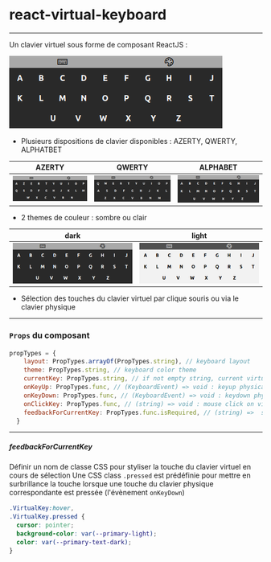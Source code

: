 # react-virtual-keyboard

---

Un clavier virtuel sous forme de composant ReactJS :

![Capture d'écran du clavier virtuel](https://raw.githubusercontent.com/Jrmy-Msn/react-virtual-keyboard/main/docs/screenshot_1.png)

- Plusieurs dispositions de clavier disponibles : AZERTY, QWERTY, ALPHATBET

| AZERTY | QWERTY | ALPHABET |
| ------ | ------ | -------- |
| ![Capture d'écran du clavier virtuel AZERTY](https://raw.githubusercontent.com/Jrmy-Msn/react-virtual-keyboard/main/docs/screenshot_AZERTY_dark.png) |![Capture d'écran du clavier virtuel QWERTY](https://raw.githubusercontent.com/Jrmy-Msn/react-virtual-keyboard/main/docs/screenshot_QWERTY_dark.png) | ![Capture d'écran du clavier virtuel ALPHABET](https://raw.githubusercontent.com/Jrmy-Msn/react-virtual-keyboard/main/docs/screenshot_1.png) |

- 2 themes de couleur : sombre ou clair

| dark | light |
| ---- | ----- |
| ![Capture d'écran du clavier virtuel SOMBRE](https://raw.githubusercontent.com/Jrmy-Msn/react-virtual-keyboard/main/docs/screenshot_1.png) |![Capture d'écran du clavier virtuel CLAIR](https://raw.githubusercontent.com/Jrmy-Msn/react-virtual-keyboard/main/docs/screenshot_2.png) |

- Sélection des touches du clavier virtuel par clique souris ou via le clavier physique

---

### `Props` du composant

```js
propTypes = {
    layout: PropTypes.arrayOf(PropTypes.string), // keyboard layout
    theme: PropTypes.string, // keyboard color theme
    currentKey: PropTypes.string, // if not empty string, current virtual key selected
    onKeyUp: PropTypes.func, // (KeyboardEvent) => void : keyup physical keyboard event handler
    onKeyDown: PropTypes.func, // (KeyboardEvent) => void : keydown physical keyboard event handler
    onClickKey: PropTypes.func, // (string) => void : mouse click on virtual key event handler
    feedbackForCurrentKey: PropTypes.func.isRequired, // (string) =>  string : define a CSS classname
  }
```

---

##### feedbackForCurrentKey 

Définir un nom de classe CSS pour styliser la touche du clavier virtuel en cours de sélection
Une CSS class `.pressed` est prédéfinie pour mettre en surbrillance la touche lorsque
une touche du clavier physique correspondante est pressée (l'évènement `onKeyDown`)

```css
.VirtualKey:hover,
.VirtualKey.pressed {
  cursor: pointer;
  background-color: var(--primary-light);
  color: var(--primary-text-dark);
}
```